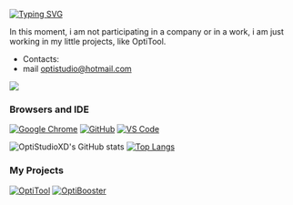 [![Typing SVG](https://readme-typing-svg.demolab.com?font=Kanit&weight=800&size=40&pause=1000&color=F70000&center=true&vCenter=true&width=435&lines=OptiStudioXD;Nice+to+meet+you)](https://git.io/typing-svg)

In this moment, i am not participating in a company or in a work, i am just working in my little projects, like OptiTool.

- Contacts:
- mail optistudio@hotmail.com


![](https://komarev.com/ghpvc/?username=OptiStudioXD&style=for-the-badge)

### Browsers and IDE
[![Google Chrome](https://img.shields.io/badge/Google_chrome-4285F4?style=for-the-badge&logo=Google-chrome&logoColor=white)](https://google.com/chrome/)
[![GitHub](https://img.shields.io/badge/Github-100000?style=for-the-badge&logo=github&logoColor=white)](https://github.com)
[![VS Code](https://img.shields.io/badge/Visual_Studio_Code-0078D4?style=for-the-badge&logo=visual%20studio%20code&logoColor=white)](https://code.visualstudio.com)


![OptiStudioXD's GitHub stats](https://github-readme-stats.vercel.app/api?username=OptiStudioXD&show_icons=true&theme=transparent)
[![Top Langs](https://github-readme-stats.vercel.app/api/top-langs/?username=OptiStudiOXD&theme=transparent)]([https://github.com/OptiStudioXD/OptiTool])

### My Projects

[![OptiTool](https://github-readme-stats.vercel.app/api/pin/?username=OptiStudioXD&repo=OptiTool&theme=transparent)]([https://github.com/OptiStudioXD/OptiTool])
[![OptiBooster](https://github-readme-stats.vercel.app/api/pin/?username=OptiStudioXD&repo=OptiBooster&theme=transparent)]([https://github.com/OptiStudioXD/OptiBooster])
